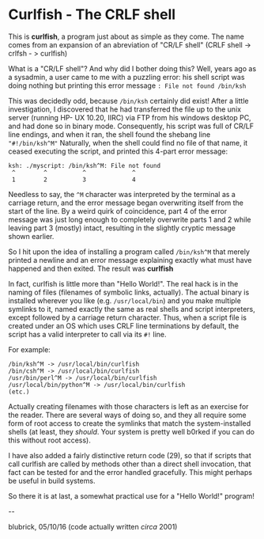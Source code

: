 # Curlfish - The CRLF shell

This is **curlfish**, a program just about as simple as they come.  The name comes from an expansion of an abreviation of "CR/LF shell" (CRLF shell -> crlfsh - > curlfish)

What is a "CR/LF shell"? And why did I bother doing this?  Well, years ago as a sysadmin, a user came to me with a puzzling error: his shell script was doing nothing but printing this error message `: File not found /bin/ksh`

This was decidedly odd, because `/bin/ksh` certainly did exist!  After a little investigation, I discovered that he had transferred the file up to the unix server (running HP- UX 10.20, IIRC) via FTP from his windows desktop PC, and had done so in binary mode.  Consequently, his script was full of CR/LF line endings, and when it ran, the shell found the shebang line `"#!/bin/ksh^M"`  Naturally, when the shell could find no file of that name, it ceased executing the script, and printed this 4-part error message:

```
ksh: ./myscript: /bin/ksh^M: File not found
 ^        ^          ^             ^
 1        2          3             4
 ```

Needless to say, the `^M` character was interpreted by the terminal as a carriage return, and the error message began overwriting itself from the start of the line. By a weird quirk of coincidence, part 4 of the error message was just long enough to completely overwrite parts 1 and 2 while leaving part 3 (mostly) intact, resulting in the slightly cryptic message shown earlier.

So I hit upon the idea of installing a program called `/bin/ksh^M` that merely printed a newline and an error message explaining exactly what must have happened and then exited. The result was **curlfish**

In fact, curlfish is little more than "Hello World!". The real hack is in the naming of files (filenames of symbolic links, actually). The actual binary is installed wherever you like (e.g. `/usr/local/bin`) and you make multiple symlinks to it, named exactly the same as real shells and script interpreters, except followed by a carriage return character. Thus, when a script file is created under an OS which uses CRLF line terminations by default, the script has a valid interpreter to call via its `#!` line.

For example:
```
/bin/ksh^M -> /usr/local/bin/curlfish
/bin/csh^M -> /usr/local/bin/curlfish
/usr/bin/perl^M -> /usr/local/bin/curlfish
/usr/local/bin/python^M -> /usr/local/bin/curlfish
(etc.)
```

Actually creating filenames with those characters is left as an exercise for the reader. There are several ways of doing so, and they all require some form of root access to create the symlinks that match the system-installed shells (at least, they _should_. Your system is pretty well b0rked if you can do this without root access).

I have also added a fairly distinctive return code (29), so that if scripts that call curlfish are called by methods other than a direct shell invocation, that fact can be tested for and the error handled gracefully. This might perhaps be useful in build systems.

So there it is at last, a somewhat practical use for a "Hello World!" program!


--

blubrick, 05/10/16 (code actually written _circa_ 2001)
